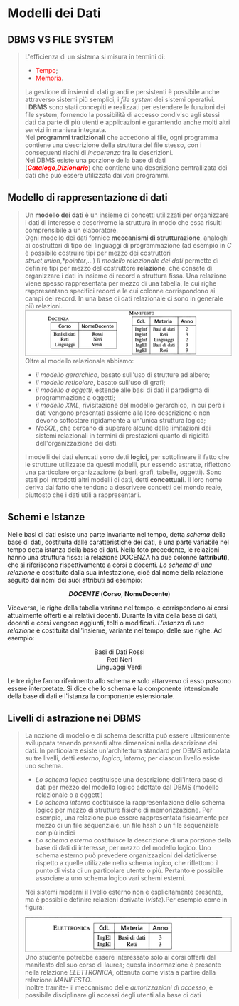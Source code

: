 # Modelli dei Dati 
## DBMS VS FILE SYSTEM
> L'efficienza di un sistema si misura in termini di: 
> - <span style="color:red">Tempo</span>;
> - <span style="color:red">Memoria</span>.  
>
> La gestione di insiemi di dati grandi e persistenti è possibile anche attraverso sistemi più semplici, i *file system* dei sistemi 
operativi.  
I **DBMS** sono stati concepiti e realizzati per estendere le funzioni dei file system, fornendo la possibilità di accesso condiviso 
agli stessi dati da parte di più utenti e applicazioni e garantendo anche molti altri servizi in maniera integrata.  
Nei **programmi tradizionali** che accedono ai file, ogni programma contiene una descrizione della struttura del file stesso, con i conseguenti rischi di *incoerenza* fra le descrizioni.  
Nei DBMS esiste una porzione della base di dati (<span style="color:red">***Catalogo***</span>,<span style="color:red">***Dizionario***</span>) che contiene una descrizione centrallizata dei dati che può essere utilizzata dai vari programmi.

## Modello di rappresentazione di dati 
>Un **modello dei dati** è un insieme di concetti utilizzati per organizzare i dati di interesse e descriverne la struttura in modo   che essa risulti comprensibile a un elaboratore.  
  Ogni modello dei dati fornice **meccanismi di strutturazione**, analoghi ai costruttori di tipo dei linguaggi di programmazione (ad esempio in *C* è possibile costruire tipi per mezzo dei costruttori *struct*,*union*,**pointer*,...)
*Il modello relazionale dei dati* permette di definire tipi per mezzo del costruttore **relazione**, che consete di organizzare i dati in insieme di record a struttura fissa.
Una relazione viene spesso rappresentata per mezzo di una tabella, le cui righe rappresentano specifici record e le cui colonne 
corrispondono ai campi del record.
In una base di dati relazionale ci sono in generale più relazioni.  
![Esempio di base di dati relazionale](./Screen/DocenzaManifesto.png)  
Oltre al modello relazionale abbiamo:  
> - *il modello gerarchico*, basato sull'uso di strutture ad albero;  
> - *il modello reticolare*, basato sull'uso di grafi;
> - *il modello a oggetti*, estende alle basi di dati il paradigma di programmazione a oggetti;
> - *il modello XML*, rivisitazione del modello gerarchico, in cui però i dati vengono presentati assieme alla loro descrizione e non devono sottostare rigidamente a un'unica struttura logica;
> - *NoSQL*, che cercano di superare alcune delle limitazioni dei sistemi relazionali in termini di prestazioni quanto di rigidità dell'organizzazione dei dati.  
>
>I modelli dei dati elencati sono detti **logici**, per sottolineare il fatto che le strutture utilizzate da questi modelli, pur essendo astratte, riflettono una particolare organizzazione (alberi, grafi, tabelle, oggetti). Sono stati poi introdotti altri modelli di dati, detti **concettuali**. Il loro nome deriva dal fatto che tendono a descrivere concetti del mondo reale, piuttosto che i dati utili a rappresentarli.

## Schemi e Istanze

Nelle basi di dati esiste una parte invariante nel tempo, detta *schema* della base di dati, costituita dalle caratteristiche dei dati, e una parte variabile nel tempo detta istanza della base di dati. Nella foto precedente, le relazioni hanno una struttura fissa: la relazione DOCENZA ha due colonne (**attributi**), che si riferiscono rispettivamente a corsi e docenti.
*Lo schema di una relazione* è costituito dalla sua intestazione, cioè dal nome della relazione seguito dai nomi dei suoi attributi ad esempio:

<p style="text-align:center"> 
  <span style="font-weight:bold">
    <i>DOCENTE</i>
  </span>
  (<span style="font-weight:bold">Corso</span>,
  <span style="font-weight:bold">NomeDocente</span>)
</p>

Viceversa, le righe della tabella variano nel tempo, e corrispondono ai corsi attualmente offerti e ai relativi docenti.
Durante la vita della base di dati, docenti e corsi vengono aggiunti, tolti o modificati. *L'istanza di una relazione* è costituita dall'insieme, variante nel tempo, delle sue righe. Ad esempio: 
<p style="text-align:center">
  Basi di Dati Rossi <br>
  Reti Neri <br>
  Linguaggi Verdi
</p>
Le tre righe fanno riferimento allo schema e solo attarverso di esso possono essere interpretate.
Si dice che lo schema è la componente intensionale della base di dati e l'istanza la componente estensionale.

## Livelli di astrazione nei DBMS
>La nozione di modello e di schema descritta può essere ulteriormente sviluppata tenendo presenti altre dimensioni nella descrizione dei dati. In particolare esiste un'architettura standard per DBMS articolata su tre livelli, detti *esterno*, *logico*, *interno*; per ciascun livello esiste uno schema.
> - *Lo schema logico* costituisce una descrizione dell'intera base di dati per mezzo del modello logico adottato dal DBMS (modello relazionale o a oggetti)
> - *Lo schema interno* costituisce la rappresentazione dello schema logico per mezzo di strutture fisiche di memorizzazione. Per esempio, una relazione può essere rappresentata fisicamente per mezzo di un file sequenziale, un file hash o un file sequenziale con più indici
> - *Lo schema esterno* costituisce la descrizione di una porzione della base di dati di interesse, per mezzo del modello logico. Uno schema esterno può prevedere organizzazioni dei datidiverse rispetto a quelle utilizzate nello schema logico, che riflettono il punto di vista di un particolare utente o più. Pertanto è possibile associare a uno schema logico vari schemi esterni.  
>
> Nei sistemi moderni il livello esterno non è esplicitamente presente, ma è possibile definire relazioni derivate (*viste*).Per esempio come in figura:
>
>![Esempio di vista](./Screen/vista.png)
> Uno studente potrebbe essere interessato solo ai corsi offerti dal manifesto del suo corso di laurea; questa indormazione è presente nella relazione *ELETTRONICA*, ottenuta come vista a partire dalla relazione *MANIFESTO*.  
Inoltre tramite- il meccanismo delle *autorizzazioni di accesso*, è possibile disciplinare gli accessi degli utenti alla base di dati
